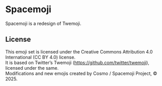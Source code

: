 # Spacemoji
Spacemoji is a redesign of Twemoji.

## License
This emoji set is licensed under the Creative Commons Attribution 4.0 International (CC BY 4.0) license. <br>
It is based on Twitter’s Twemoji (https://github.com/twitter/twemoji), licensed under the same. <br>
Modifications and new emojis created by Cosmo / Spacemoji Project, © 2025.

